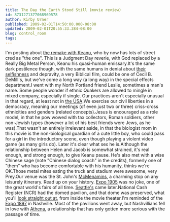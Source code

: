 ```yaml
---
title: The Day the Earth Stood Still (movie review)
id: 8731271377068969578
author: Kirby Urner
published: 2009-02-01T14:50:00.000-08:00
updated: 2009-02-01T20:55:33.384-08:00
blog: control_room
tags: 
---
```


I'm posting about [the remake with Keanu](http://www.imdb.com/title/tt0970416/), who by now has lots of street cred as "the one".  This is a Judgment Day reverie, with God replaced by a Really Big Metal Person, Keanu his quasi-human emissary.It's the same dark pestilence though, with the same humans in denial about [their selfishness](http://controlroom.blogspot.com/2008/10/open-source-for-children.html) and depravity, a very Biblical film, could be one of Cecil B. DeMill's, but we've come a long way (a long way) in the special effects department.I went with my North Portland friend Leslie, sometimes a man's name.  Some people wonder if ethnic Quakers are allowed to mingle in mixed company, especially if single.  Our practices aren't especially unusual in that regard, at least not in [the USA](http://worldgame.blogspot.com/2007/12/hollywood-usa.html).We exercise our civil liberties in a democracy, meaning our meetings (of even just two or three) criss-cross ethnicities and genders (related concepts).Jesus is encouraged as a role model, in that he pow wowed with tax collectors, Roman soldiers, other non-Jewish types (however a lot of his best friends were Jews, as he was).That wasn't an entirely irrelevant aside, in that the biologist mom in this movie is the non-biological guardian of a cute little boy, who could pass for a girl in the introductory scene, even though playing a violent video game (as many girls do).  Later it's clear what sex he is.Although the relationship between Helen and Jacob is somewhat strained, it's real enough, and strong enough, to give Keanu pause.  He's also met with a wise Chinese sage (note "Chinese dialog coach" in the credits), formerly one of "them" who has become comfortable with his humanity, thinks we're OK.Those metal mites eating the truck and stadium were awesome, very Prey.Our venue was the St. John's [McMenamins](http://worldgame.blogspot.com/2007/02/sunday-outing.html), a charming stop on any leisurely itinerary.  Read up on your history.  [Expo 1905](http://platial.com/map/1905-Lewis-Clark-Centennial-Exposition/6586) was no joke, one of the great world's fairs of all time.  [Seattle's](http://mybizmo.blogspot.com/2006/11/seattle-center.html) came later.National Cash Register (NCR) had the domed pavilion, and that dome was preserved, what you'll [look straight out at](http://www.flickr.com/photos/17157315@N00/3245142899/), from inside the movie theater.I'm reminded of the [Expo 1897](http://www.goddess-athena.org/Museum/Temples/Nashville/) in Nashville.  Most of the pavilions went away, but Nashvillians fell in love with [Athena](http://worldgame.blogspot.com/2006/03/temple-to-athena.html), a relationship that has only gotten more serious with the passage of time.